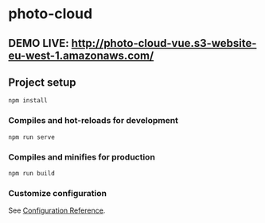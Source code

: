 # photo-cloud


## DEMO LIVE: http://photo-cloud-vue.s3-website-eu-west-1.amazonaws.com/



## Project setup
```
npm install
```

### Compiles and hot-reloads for development
```
npm run serve
```

### Compiles and minifies for production
```
npm run build
```

### Customize configuration
See [Configuration Reference](https://cli.vuejs.org/config/).
